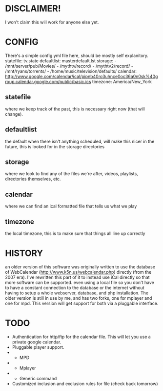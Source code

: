 # DISCLAIMER!
I won't claim this will work for anyone else yet.

# CONFIG
There's a simple config.yml file here, should be mostly self explanitory.
    statefile: tv.state
    defaultlist: masterdefault.lst
    storage:
        - /mnt/server/pub/Movies/
        - /mythtv/record/
        - /mythtv2/record/
        - /mnt/ryans/torrents/
        - /home/music/television/defaults/
    calendar: http://www.google.com/calendar/ical/pipnb40ro3uhnce0oc36a0n0sk%40group.calendar.google.com/public/basic.ics
    timezone: America/New_York

## statefile
  where we keep track of the past, this is necessary right now (that will change).
## defaultlist
  the default when there isn't anything scheduled, will make this nicer in the future, this is looked for in the storage directories
## storage
  where we look to find any of the files we're after, videos, playlists, directories themselves, etc.
## calendar 
  where we can find an ical formatted file that tells us what we play
## timezone 
  the local timezone, this is to make sure that things all line up correctly

# HISTORY
an older version of this software was originally written to use the database of WebCalendar (http://www.k5n.us/webcalendar.php) directly (from the 2007 era).
I've rewritten this part of it to instead use iCal directly so that more software can be supported. even using a local file so you don't have to have a constant connection to the database or the internet without having to setup a whole webserver, database, and php installation.
The older version is still in use by me, and has two forks, one for mplayer and one for mpd.  This version will get support for both via a pluggable interface.

# TODO
* Authentication for http/ftp for the calendar file.  This will let you use a private google calendar.
* Pluggable player support.
* * MPD
* * Mplayer
* * Generic command
* Customized inclusion and exclusion rules for file (check back tomorrow)
